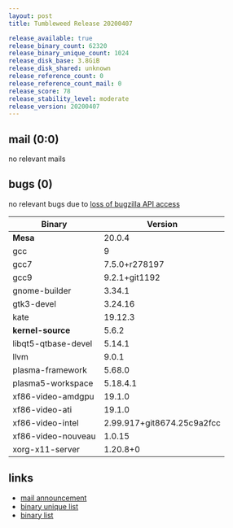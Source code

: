 ```yaml
---
layout: post
title: Tumbleweed Release 20200407

release_available: true
release_binary_count: 62320
release_binary_unique_count: 1024
release_disk_base: 3.8GiB
release_disk_shared: unknown
release_reference_count: 0
release_reference_count_mail: 0
release_score: 78
release_stability_level: moderate
release_version: 20200407
---
```


## mail (0:0)

no relevant mails

## bugs (0)

<!--more-->

no relevant bugs due to [loss of bugzilla API access](https://bugzilla.opensuse.org/show_bug.cgi?id=1157722)

Binary | Version
--- | ---
**Mesa** | 20.0.4
gcc | 9
gcc7 | 7.5.0+r278197
gcc9 | 9.2.1+git1192
gnome-builder | 3.34.1
gtk3-devel | 3.24.16
kate | 19.12.3
**kernel-source** | 5.6.2
libqt5-qtbase-devel | 5.14.1
llvm | 9.0.1
plasma-framework | 5.68.0
plasma5-workspace | 5.18.4.1
xf86-video-amdgpu | 19.1.0
xf86-video-ati | 19.1.0
xf86-video-intel | 2.99.917+git8674.25c9a2fcc
xf86-video-nouveau | 1.0.15
xorg-x11-server | 1.20.8+0

## links

- [mail announcement](https://lists.opensuse.org/opensuse-factory/2020-04/msg00148.html)
- [binary unique list](http://download.opensuse.org/history/20200407/rpm.unique.list)
- [binary list](http://download.opensuse.org/history/20200407/rpm.list)
